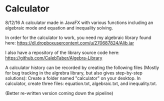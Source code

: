# Calculator
8/12/16
A calculator made in JavaFX with various functions including an algebraic mode and equation and inequality solving.

In order for the calculator to work, you need my algebraic library found here: https://dl.dropboxusercontent.com/u/270687824/Alib.jar

I also have a repository of the library source code here: https://github.com/CalebTaber/Algebra-Library

A calculator history can be recorded by creating the following files
(Mostly for bug tracking in the algrebra library, but also gives step-by-step solutions):
Create a folder named "calculator" on your desktop.
In calculator, create three files: equation.txt, algebraic.txt, and inequality.txt.

(Better re-written version coming down the pipeline)

